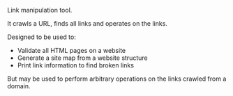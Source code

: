 Link manipulation tool.

It crawls a URL, finds all links and operates on the links.

Designed to be used to:

* Validate all HTML pages on a website
* Generate a site map from a website structure
* Print link information to find broken links

But may be used to perform arbitrary operations on the links crawled from a domain.
